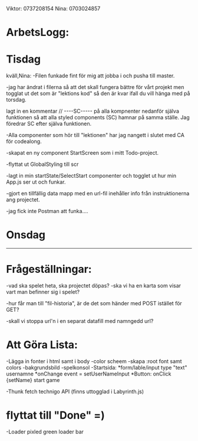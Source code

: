Viktor: 0737208154
Nina: 0703024857

# ArbetsLogg:
# Tisdag 
kväll,Nina:
-Filen funkade fint för mig att jobba i och pusha till master.

-jag har ändrat i filerna så att det skall fungera bättre för vårt projekt men togglat ut det som är "lektions kod" så den är kvar ifall du vill hänga med på torsdag.

lagt in en kommentar // ----SC----- på alla kompnenter nedanför själva funktionen så att alla styled components (SC) hamnar på samma ställe. Jag föredrar SC efter själva funktionen.

-Alla componenter som hör till "lektionen" har jag nangett i slutet med CA för codealong.

-skapat en ny component StartScreen som i mitt Todo-project.

-flyttat ut GlobalStyling till scr

-lagt  in min startState/SelectStart componenter och togglet ut hur min App.js ser ut och funkar.

-gjort en tillfällig data mapp med en url-fil inehåller info från instruktionerna ang projectet.

-jag fick inte Postman att funka....

# Onsdag

--------------------------------------------
# Frågeställningar:
-vad ska spelet heta, ska projectet döpas?
-ska vi ha en karta som visar vart man befinner sig i spelet?

-hur får man till "fil-historia", är de det som händer med POST istället för GET?

-skall vi stoppa url'n i en separat datafill med namngedd url?

# Att Göra Lista:
-Lägga in fonter i html samt i body
-color scheem
-skapa :root font samt colors
-bakgrundsbild
-spelkonsol
-Startsida: 
  *form/lable/input type "text" usernamne
  *onChange event = setUserNameInput
  *Button: onClick {setName} start game

-Thunk fetch technigo API (finns uttogglad i Labyrinth.js)

# flyttat till "Done" =)

-Loader pixled green loader bar



